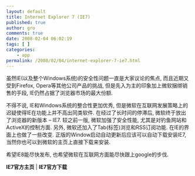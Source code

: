```yaml
---
layout: default
title: Internet Explorer 7 (IE7)
published: true
author: gro
comments: true
date: 2008-02-04 06:02:19
tags: [ ]
categories:
    - app
permalink: /2008/02/04/internet-explorer-7-ie7.html
---
```

虽然IE(以及整个Windows系统)的安全性问题一直是大家议论的焦点, 而且近期又受到Firefox, Opera等其他公司产品的挑战, 但是先入为主的印象加上微软捆绑销售的手段, IE仍然占据了浏览器市场的最大份额.

不得不说, IE和Windows系统的整合性更加优秀, 但是微软在互联网发展策略上的迟疑使得IE在功能上并不高出同类软件. 在经过了长时间的停滞后, 微软终于放出了浏览器的新版本 &#8211; IE7. 较之前一版, 微软加强了安全性能, 尤其是对钓鱼网站和ActiveX的控制方面. 另外, 微软还加入了Tab(标签)浏览和RSS订阅功能. 在IE的界面上也做了一些改变. 正版的Window启动自动更新后应该可以自动下载安装IE7, 当然你也可以到微软的主页上直接下载来安装.

希望IE8能尽快发布, 也希望微软在互联网方面能尽快跟上google的步伐.

**IE7官方主页** | **IE7官方下载**